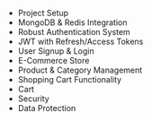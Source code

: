 -    Project Setup
-    MongoDB & Redis Integration
-    Robust Authentication System
-   JWT with Refresh/Access Tokens
-    User Signup & Login
-    E-Commerce Store
-    Product & Category Management
-    Shopping Cart Functionality
-    Cart 
-    Security
-    Data Protection
